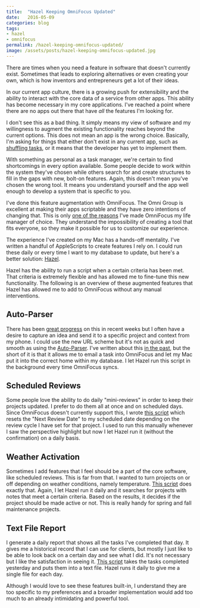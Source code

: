 ```yaml
---
title:  "Hazel Keeping OmniFocus Updated"
date:   2016-05-09
categories: blog
tags:
- hazel
- omnifocus
permalink: /hazel-keeping-omnifocus-updated/
image: /assets/posts/hazel-keeping-omnifocus-updated.jpg
---
```

There are times when you need a feature in software that doesn't currently exist. Sometimes that leads to exploring alternatives or even creating your own, which is how inventors and entrepreneurs get a lot of their ideas.
<!--more-->

In our current app culture, there is a growing push for extensibility and the ability to interact with the core data of a service from other apps. This ability has become necessary in my core applications. I've reached a point where there are no apps out there that have _all_ the features I'm looking for.

I don't see this as a bad thing. It simply means my view of software and my willingness to augment the existing functionality reaches beyond the current options. This does not mean an app is the wrong choice. Basically, I'm asking for things that either don't exist in any current app, such as [shuffling tasks](http://joebuhlig.com/32/), or it means that the developer has yet to implement them.

With something as personal as a task manager, we're certain to find shortcomings in every option available. Some people decide to work within the system they've chosen while others search for and create structures to fill in the gaps with new, bolt-on features. Again, this doesn't mean you've chosen the wrong tool. It means you understand yourself and the app well enough to develop a system that is specific to you.

I've done this feature augmentation with OmniFocus. The Omni Group is excellent at making their apps scriptable and they have zero intentions of changing that. This is only [one of the reasons](http://joebuhlig.com/why-i-use-omnifocus/) I've made OmniFocus my life manager of choice. They understand the impossibility of creating a tool that fits everyone, so they make it possible for us to customize our experience.

The experience I've created on my Mac has a hands-off mentality. I've written a handful of AppleScripts to create features I rely on. I could run these daily or every time I want to my database to update, but here's a better solution: [Hazel](https://www.noodlesoft.com/kb/).

Hazel has the ability to run a script when a certain criteria has been met. That criteria is extremely flexible and has allowed me to fine-tune this new functionality. The following is an overview of these augmented features that Hazel has allowed me to add to OmniFocus without any manual interventions.

## Auto-Parser

There has been [great progress](https://discourse.omnigroup.com/t/implementation-details-for-omnifocus-2-14-automation/24179?u=joebuhlig) on this in recent weeks but I often have a desire to capture an idea and send it to a specific project and context from my phone. I could use the new URL scheme but it's not as quick and smooth as using the [Auto-Parser](https://github.com/joebuhlig/OFScripts/tree/master/Auto-Parser). I've written about this [in the past](http://joebuhlig.com/omnifocus-auto-parser/), but the short of it is that it allows me to email a task into OmniFocus and let my Mac put it into the correct home within my database. I let Hazel run this script in the background every time OmniFocus syncs.

## Scheduled Reviews

Some people love the ability to do daily "mini-reviews" in order to keep their projects updated. I prefer to do them all at once and on scheduled days. Since OmniFocus doesn't currently support this, I wrote [this script](https://github.com/joebuhlig/OFScripts/tree/master/Update%20Reviews) which resets the "Next Review Date" to my scheduled date depending on the review cycle I have set for that project. I used to run this manually whenever I saw the perspective highlight but now I let Hazel run it (without the confirmation) on a daily basis.

## Weather Activation

Sometimes I add features that I feel should be a part of the core software, like scheduled reviews. This is far from that. I wanted to turn projects on or off depending on weather conditions, namely temperature. [This script](https://github.com/joebuhlig/OFScripts/tree/master/Weather%20Activation) does exactly that. Again, I let Hazel run it daily and it searches for projects with notes that meet a certain criteria. Based on the results, it decides if the project should be made active or not. This is really handy for spring and fall maintenance projects.

## Text File Report

I generate a daily report that shows all the tasks I've completed that day. It gives me a historical record that I can use for clients, but mostly I just like to be able to look back on a certain day and see what I did. It's not necessary but I like the satisfaction in seeing it. [This script](https://github.com/joebuhlig/OFScripts/tree/master/Daily%20Task%20Report) takes the tasks completed yesterday and puts them into a text file. Hazel runs it daily to give me a single file for each day.

Although I would love to see these features built-in, I understand they are too specific to my preferences and a broader implementation would add too much to an already intimidating and powerful tool.
